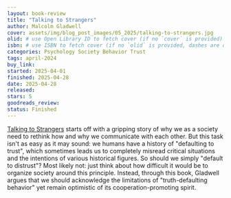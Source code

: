 ```yaml
---
layout: book-review
title: "Talking to Strangers"
author: Malcolm Gladwell
cover: assets/img/blog_post_images/05_2025/talking-to-strangers.jpg
olid: # use Open Library ID to fetch cover (if no `cover` is provided)
isbn: # use ISBN to fetch cover (if no `olid` is provided, dashes are optional)
categories: Psychology Society Behavior Trust
tags: april-2024
buy_link:
started: 2025-04-01
finished: 2025-04-28
date: 2025-04-28
released: 
stars: 5
goodreads_review: 
status: Finished
---
```


[Talking to Strangers](https://en.wikipedia.org/wiki/Talking_to_Strangers) starts off with a gripping story of why we as a society need to rethink how and why we communicate with each other. But this task isn't as easy as it may sound: we humans have a history of "defaulting to trust", which sometimes leads us to completely misread critical situations and the intentions of various historical figures. So should we simply "default to distrust"? Most likely not: just think about how difficult it would be to organize society around this principle. Instead, through this book, Gladwell argues that we should acknowledge the limitations of "truth-defaulting behavior" yet remain optimistic of its cooperation-promoting spirit.
